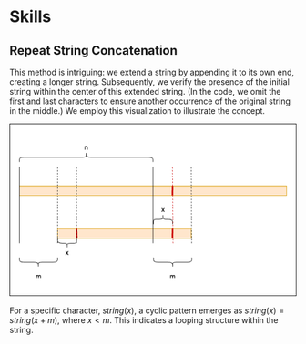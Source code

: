 # Skills
## Repeat String Concatenation
This method is intriguing: we extend a string by appending it to its own end, creating a longer string. Subsequently, we verify the presence of the initial string within the center of this extended string. (In the code, we omit the first and last characters to ensure another occurrence of the original string in the middle.) We employ this visualization to illustrate the concept.

![repeated substring](1.png)

For a specific character, $string(x)$, a cyclic pattern emerges as $string(x) = string(x + m)$, where $x < m$. This indicates a looping structure within the string.